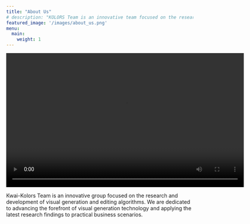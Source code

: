 ```yaml
---
title: "About Us"
# description: "KOLORS Team is an innovative team focused on the research and development of visual generation and editing algorithms. We are dedicated to advancing the forefront of visual generation technology and applying the latest research findings to practical business scenarios."
featured_image: '/images/about_us.png'
menu:
  main:
    weight: 1
---
```


<video src="kolors-logo.mp4" autoplay controls width="640" height="360"></video>

Kwai-Kolors Team is an innovative group focused on the research and development of visual generation and editing algorithms. We are dedicated to advancing the forefront of visual generation technology and applying the latest research findings to practical business scenarios.

